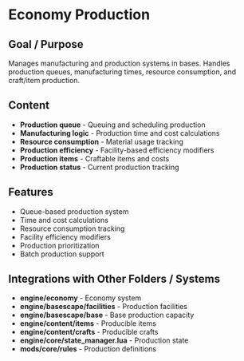 # Economy Production

## Goal / Purpose
Manages manufacturing and production systems in bases. Handles production queues, manufacturing times, resource consumption, and craft/item production.

## Content
- **Production queue** - Queuing and scheduling production
- **Manufacturing logic** - Production time and cost calculations
- **Resource consumption** - Material usage tracking
- **Production efficiency** - Facility-based efficiency modifiers
- **Production items** - Craftable items and costs
- **Production status** - Current production tracking

## Features
- Queue-based production system
- Time and cost calculations
- Resource consumption tracking
- Facility efficiency modifiers
- Production prioritization
- Batch production support

## Integrations with Other Folders / Systems
- **engine/economy** - Economy system
- **engine/basescape/facilities** - Production facilities
- **engine/basescape/base** - Base production capacity
- **engine/content/items** - Producible items
- **engine/content/crafts** - Producible crafts
- **engine/core/state_manager.lua** - Production state
- **mods/core/rules** - Production definitions
